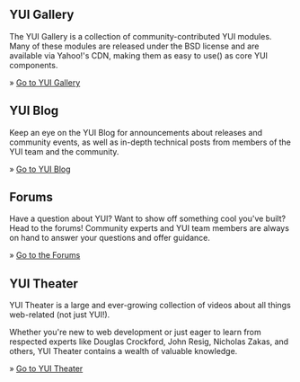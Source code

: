 ## YUI Gallery

The YUI Gallery is a collection of community-contributed YUI modules. Many of these modules are released under the BSD license and are available via Yahoo!'s CDN, making them as easy to use() as core YUI components.

» [Go to YUI Gallery](http://yuilibrary.com/gallery/)

## YUI Blog

Keep an eye on the YUI Blog for announcements about releases and community events, as well as in-depth technical posts from members of the YUI team and the community.

» [Go to YUI Blog](http://yuiblog.com/)

## Forums

Have a question about YUI? Want to show off something cool you've built? Head to the forums! Community experts and YUI team members are always on hand to answer your questions and offer guidance.

» [Go to the Forums](http://yuilibrary.com/forum/)

## YUI Theater

YUI Theater is a large and ever-growing collection of videos about all things web-related (not just YUI!).

Whether you're new to web development or just eager to learn from respected experts like Douglas Crockford, John Resig, Nicholas Zakas, and others, YUI Theater contains a wealth of valuable knowledge.

» [Go to YUI Theater](https://www.youtube.com/user/yuilibrary)